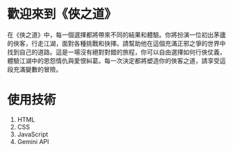 # 歡迎來到《俠之道》
在《俠之道》中，每一個選擇都將帶來不同的結果和體驗。你將扮演一位初出茅廬的俠客，行走江湖，面對各種挑戰和抉擇。請幫助他在這個充滿正邪之爭的世界中找到自己的道路。這是一場沒有絕對對錯的旅程，你可以自由選擇如何行俠仗義，體驗江湖中的恩怨情仇與愛恨糾葛。每一次決定都將塑造你的俠客之道，請享受這段充滿變數的冒險。

# 使用技術
1. HTML
2. CSS
3. JavaScript
4. Gemini API
